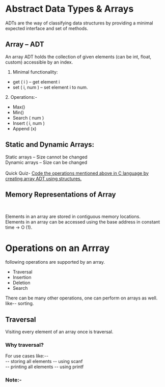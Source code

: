 # Abstract Data Types & Arrays
ADTs are the way of classifying data structures by providing a minimal expected interface and set of methods.

## Array – ADT
An array ADT holds the collection of given elements (can be int, float, custom) accessible by an index.
<br>
1. Minimal functionality:<br>
<ul>
<li>get ( i ) – get element i</li>
<li>set ( i, num ) – set element i to num.</li>
</ul>
2. Operations:-<br>
<ul>
<li>Max()</li>
<li>Min()</li>
<li>Search ( num )</li>
<li>Insert ( i, num )</li>
<li>Append (x)</li></ul>

## Static and Dynamic Arrays:
Static arrays – Size cannot be changed
<br>
Dynamic arrays – Size can be changed
<br><br>
Quick Quiz- 
<a href="arrayadt.c">
Code the operations mentioned above in C language by creating array ADT using structures.
</a>

## Memory Representations of Array
<br>

Elements in an array are stored in contiguous memory locations.
<br>
Elements in an array can be accessed using the base address in constant time → O (1).

# Operations on an Arrray
following operations are supported by an array.
<ul>
<li>Traversal</li>
<li>Insertion</li>
<li>Deletion</li>
<li>Search</li>

</ul>
There can be many other operations, one can perform on arrays as well. like-- sorting.

## Traversal
Visiting every element of an array once is traversal.
### Why traversal?
For use cases like:--
<br>
-- storing all elements -- using scanf
<br>
-- printing all elements -- using printf
<br>

### Note:-
